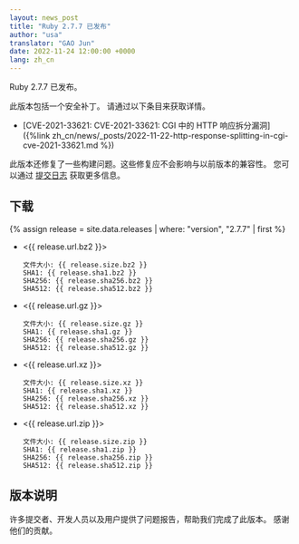 ```yaml
---
layout: news_post
title: "Ruby 2.7.7 已发布"
author: "usa"
translator: "GAO Jun"
date: 2022-11-24 12:00:00 +0000
lang: zh_cn
---
```


Ruby 2.7.7 已发布。

此版本包括一个安全补丁。
请通过以下条目来获取详情。

* [CVE-2021-33621: CVE-2021-33621: CGI 中的 HTTP 响应拆分漏洞]({%link zh_cn/news/_posts/2022-11-22-http-response-splitting-in-cgi-cve-2021-33621.md %})

此版本还修复了一些构建问题。这些修复应不会影响与以前版本的兼容性。
您可以通过 [提交日志](https://github.com/ruby/ruby/compare/v2_7_6...v2_7_7) 获取更多信息。

## 下载

{% assign release = site.data.releases | where: "version", "2.7.7" | first %}

* <{{ release.url.bz2 }}>

      文件大小: {{ release.size.bz2 }}
      SHA1: {{ release.sha1.bz2 }}
      SHA256: {{ release.sha256.bz2 }}
      SHA512: {{ release.sha512.bz2 }}

* <{{ release.url.gz }}>

      文件大小: {{ release.size.gz }}
      SHA1: {{ release.sha1.gz }}
      SHA256: {{ release.sha256.gz }}
      SHA512: {{ release.sha512.gz }}

* <{{ release.url.xz }}>

      文件大小: {{ release.size.xz }}
      SHA1: {{ release.sha1.xz }}
      SHA256: {{ release.sha256.xz }}
      SHA512: {{ release.sha512.xz }}

* <{{ release.url.zip }}>

      文件大小: {{ release.size.zip }}
      SHA1: {{ release.sha1.zip }}
      SHA256: {{ release.sha256.zip }}
      SHA512: {{ release.sha512.zip }}

## 版本说明

许多提交者、开发人员以及用户提供了问题报告，帮助我们完成了此版本。
感谢他们的贡献。
